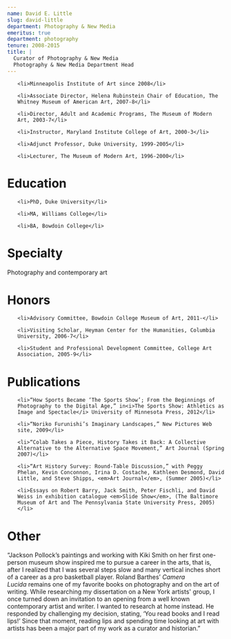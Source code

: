 ```yaml
---
name: David E. Little
slug: david-little
department: Photography & New Media
emeritus: true
department: photography
tenure: 2008-2015
title: |
  Curator of Photography & New Media
  Photography & New Media Department Head
---
```


<ul>

	<li>Minneapolis Institute of Art since 2008</li>

	<li>Associate Director, Helena Rubinstein Chair of Education, The Whitney Museum of American Art, 2007-8</li>

	<li>Director, Adult and Academic Programs, The Museum of Modern Art, 2003-7</li>

	<li>Instructor, Maryland Institute College of Art, 2000-3</li>

	<li>Adjunct Professor, Duke University, 1999-2005</li>

	<li>Lecturer, The Museum of Modern Art, 1996-2000</li>

</ul>

# Education

<ul>

	<li>PhD, Duke University</li>

	<li>MA, Williams College</li>

	<li>BA, Bowdoin College</li>

</ul>

# Specialty

Photography and contemporary art

# Honors

<ul>

	<li>Advisory Committee, Bowdoin College Museum of Art, 2011-</li>

	<li>Visiting Scholar, Heyman Center for the Humanities, Columbia University, 2006-7</li>

	<li>Student and Professional Development Committee, College Art Association, 2005-9</li>

</ul>

# Publications

<ul>

	<li>“How Sports Became ‘The Sports Show’; From the Beginnings of Photography to the Digital Age,” in<i>The Sports Show: Athletics as Image and Spectacle</i> University of Minnesota Press, 2012</li>

	<li>“Noriko Furunishi’s Imaginary Landscapes,” New Pictures Web site, 2009</li>

	<li>“Colab Takes a Piece, History Takes it Back: A Collective Alternative to the Alternative Space Movement,” Art Journal (Spring 2007)</li>

	<li>“Art History Survey: Round-Table Discussion,” with Peggy Phelan, Kevin Conconnon, Irina D. Costache, Kathleen Desmond, David Little, and Steve Shipps, <em>Art Journal</em>, (Summer 2005)</li>

	<li>Essays on Robert Barry, Jack Smith, Peter Fischli, and David Weiss in exhibition catalogue <em>Slide Show</em>, (The Baltimore Museum of Art and The Pennsylvania State University Press, 2005)</li>

</ul>

# Other

“Jackson Pollock’s paintings and working with Kiki Smith on her first one-person museum show inspired me to pursue a career in the arts, that is, after I realized that I was several steps slow and many vertical inches short of a career as a pro basketball player. Roland Barthes’ <em>Camera Lucida</em> remains one of my favorite books on photography and on the art of writing. While researching my dissertation on a New York artists' group, I once turned down an invitation to an opening from a well known contemporary artist and writer. I wanted to research at home instead. He responded by challenging my decision, stating, ‘You read books and I read lips!’ Since that moment, reading lips and spending time looking at art with artists has been a major part of my work as a curator and historian.”
